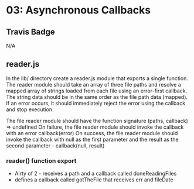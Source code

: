 # 03: Asynchronous Callbacks

## Travis Badge
N/A

## reader.js 

In the lib/ directory create a reader.js module that exports a single function. The reader module should take an array of three file paths and resolve a mapped array of strings loaded from each file using an error-first callback. The string data should be in the same order as the file path data (mapped). If an error occurs, it should immediately reject the error using the callback and stop execution.

The file reader module should have the function signature (paths, callback) => undefined
On failure, the file reader module should invoke the callback with an error callback(error)
On success, the file reader module should invoke the callback with null as the first parameter and the result as the second parameter - callback(null, result)

### reader() function export
* Airty of 2 - receives a path and a callback called doneReadingFiles
* defines a callback called gotTheFile that receives err and fileDate


